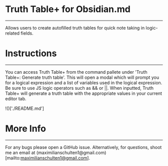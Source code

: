# Truth Table+ for Obsidian.md
---
Allows users to create autofilled truth tables for quick note taking in logic-related fields.

# Instructions 
---
You can access Truth Table+ from the command pallete under 'Truth Table+: Generate truth table'. This will open a modal which will prompt you for a logical expression and a list of variables used in the logical expression. Be sure to use JS logic operators such as && or ||. When inputted, Truth Table+ will generate a truth table with the appropriate values in your current editor tab. 

!()['./README.md']

# More Info
--- 
For any bugs please open a GitHub issue. Alternatively, for questions, shoot me an email at (maximilianschulten1\@gmail.com)[mailto:maximilianschulten1@gmail.com].